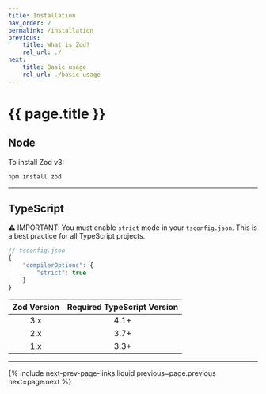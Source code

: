 ```yaml
---
title: Installation
nav_order: 2
permalink: /installation
previous:
    title: What is Zod?
    rel_url: ./
next:
    title: Basic usage
    rel_url: ./basic-usage
---
```


# {{ page.title }}

## Node
To install Zod v3:

```sh
npm install zod
```

---

## TypeScript
⚠️ IMPORTANT: You must enable `strict` mode in your `tsconfig.json`. This is a best practice for all TypeScript projects.

```ts
// tsconfig.json
{
    "compilerOptions": {
        "strict": true
    }
}
```

| Zod Version | Required TypeScript Version |
| :--: | :--: |
| 3.x | 4.1+ |
| 2.x | 3.7+ |
| 1.x | 3.3+ |

---
{% include next-prev-page-links.liquid previous=page.previous next=page.next %}